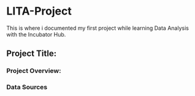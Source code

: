# LITA-Project
This is where i documented my first project while learning Data Analysis with the Incubator Hub.

## Project Title: 

### Project Overview: 


### Data Sources
